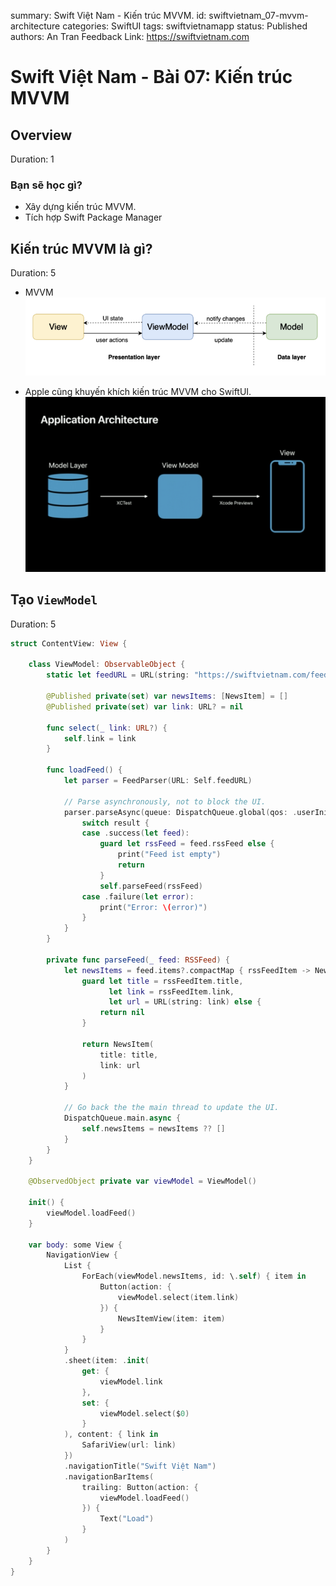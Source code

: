 summary: Swift Việt Nam - Kiến trúc MVVM.
id: swiftvietnam_07-mvvm-architecture
categories: SwiftUI
tags: swiftvietnamapp
status: Published
authors: An Tran
Feedback Link: https://swiftvietnam.com

# Swift Việt Nam - Bài 07: Kiến trúc MVVM
<!-- ------------------------ -->
## Overview
Duration: 1

### Bạn sẽ học gì?
- Xây dựng kiến trúc MVVM.
- Tích hợp Swift Package Manager

<!-- ------------------------ -->
## Kiến trúc MVVM là gì? 
Duration: 5

- MVVM
![07_01_mvvm_pattern](assets/07/07_01_mvvm_pattern.png) 

- Apple cũng khuyến khích kiến trúc MVVM cho SwiftUI.
![07_02_mvvm_swiftui](assets/07/07_02_mvvm_swiftui.png) 

<!-- ------------------------ -->
## Tạo `ViewModel`
Duration: 5

```swift
struct ContentView: View {

    class ViewModel: ObservableObject {
        static let feedURL = URL(string: "https://swiftvietnam.com/feed.rss")!

        @Published private(set) var newsItems: [NewsItem] = []
        @Published private(set) var link: URL? = nil

        func select(_ link: URL?) {
            self.link = link
        }

        func loadFeed() {
            let parser = FeedParser(URL: Self.feedURL)

            // Parse asynchronously, not to block the UI.
            parser.parseAsync(queue: DispatchQueue.global(qos: .userInitiated)) { result in
                switch result {
                case .success(let feed):
                    guard let rssFeed = feed.rssFeed else {
                        print("Feed ist empty")
                        return
                    }
                    self.parseFeed(rssFeed)
                case .failure(let error):
                    print("Error: \(error)")
                }
            }
        }

        private func parseFeed(_ feed: RSSFeed) {
            let newsItems = feed.items?.compactMap { rssFeedItem -> NewsItem? in
                guard let title = rssFeedItem.title,
                      let link = rssFeedItem.link,
                      let url = URL(string: link) else {
                    return nil
                }

                return NewsItem(
                    title: title,
                    link: url
                )
            }

            // Go back the the main thread to update the UI.
            DispatchQueue.main.async {
                self.newsItems = newsItems ?? []
            }
        }
    }

    @ObservedObject private var viewModel = ViewModel()

    init() {
        viewModel.loadFeed()
    }

    var body: some View {
        NavigationView {
            List {
                ForEach(viewModel.newsItems, id: \.self) { item in
                    Button(action: {
                        viewModel.select(item.link)
                    }) {
                        NewsItemView(item: item)
                    }
                }
            }
            .sheet(item: .init(
                get: {
                    viewModel.link
                },
                set: {
                    viewModel.select($0)
                }
            ), content: { link in
                SafariView(url: link)
            })
            .navigationTitle("Swift Việt Nam")
            .navigationBarItems(
                trailing: Button(action: {
                    viewModel.loadFeed()
                }) {
                    Text("Load")
                }
            )
        }
    }
}
```